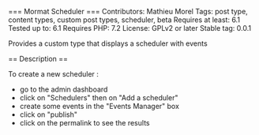 === Mormat Scheduler ===
Contributors: Mathieu Morel
Tags: post type, content types, custom post types, scheduler, beta
Requires at least: 6.1
Tested up to:      6.1
Requires PHP:      7.2
License: GPLv2 or later
Stable tag: 0.0.1

Provides a custom type that displays a scheduler with events

== Description ==

To create a new scheduler :
- go to the admin dashboard 
- click on "Schedulers" then on "Add a scheduler"
- create some events in the "Events Manager" box
- click on "publish"
- click on the permalink to see the results
